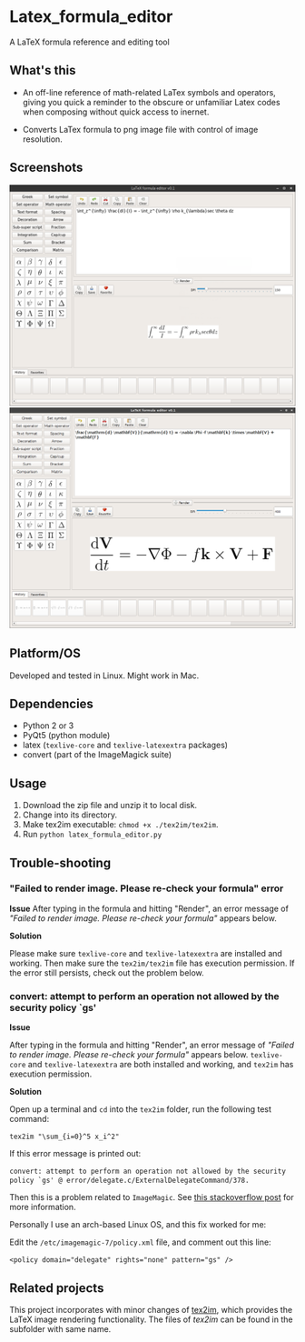 # Latex_formula_editor

A LaTeX formula reference and editing tool

## What's this

* An off-line reference of math-related LaTex symbols and operators, giving you quick a
reminder to the obscure or unfamiliar Latex codes when composing without quick access to inernet.

* Converts LaTex formula to png image file with control of image resolution.

## Screenshots

![Screenshot 1](https://github.com/Xunius/Latex_formula_editor/blob/master/Screenshot_1.png)
![Screenshot 2](https://github.com/Xunius/Latex_formula_editor/blob/master/Screenshot_2.png)


## Platform/OS

Developed and tested in Linux. Might work in Mac.

## Dependencies

* Python 2 or 3
* PyQt5 (python module)
* latex (`texlive-core` and `texlive-latexextra` packages)
* convert (part of the ImageMagick suite)

## Usage

1. Download the zip file and unzip it to local disk.
2. Change into its directory.
3. Make tex2im executable: `chmod +x ./tex2im/tex2im`.
4. Run `python latex_formula_editor.py`

## Trouble-shooting

### "Failed to render image. Please re-check your formula" error

**Issue**
After typing in the formula and hitting "Render", an error message of
*"Failed to render image. Please re-check your formula"* appears below.

**Solution**

Please make sure `texlive-core` and `texlive-latexextra` are installed and working.
Then make sure the `tex2im/tex2im` file has execution permission.
If the error still persists, check out the problem below.

### convert: attempt to perform an operation not allowed by the security policy `gs'

**Issue**

After typing in the formula and hitting "Render", an error message of
*"Failed to render image. Please re-check your formula"* appears below.
`texlive-core` and `texlive-latexextra` are both installed and working, and
`tex2im` has execution permission.

**Solution**

Open up a terminal and `cd` into the `tex2im` folder, run the following test command:

```
tex2im "\sum_{i=0}^5 x_i^2"
```

If this error message is printed out:

```
convert: attempt to perform an operation not allowed by the security policy `gs' @ error/delegate.c/ExternalDelegateCommand/378.
```

Then this is a problem related to `ImageMagic`. See [this stackoverflow post](https://stackoverflow.com/questions/52998331/imagemagick-security-policy-pdf-blocking-conversion) for more information.

Personally I use an arch-based Linux OS, and this fix worked for me:

Edit the `/etc/imagemagic-7/policy.xml` file, and comment out this line:

```
<policy domain="delegate" rights="none" pattern="gs" />
```


## Related projects

This project incorporates with minor changes of [tex2im](http://www.nought.de/tex2im.php), which provides the LaTeX image rendering functionality. The files of *tex2im* can be found in the subfolder with same name.


